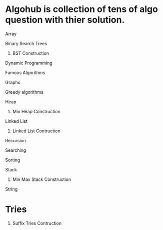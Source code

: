# Algohub is collection of tens of algo question with thier solution. 

Array

Binary Search Trees
1. BST Construction

Dynamic Programming

Famous Algorithms

Graphs

Greedy algorithms

Heap
1. Min Heap Construction

Linked List
1. Linked List Contruction

Recursion

Searching

Sorting

Stack
1. Min Max Stack Construction

String

# Tries
1. Suffix Tries Contruction
